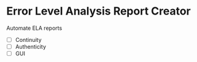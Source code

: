 # Error Level Analysis Report Creator
Automate ELA reports
- [ ] Continuity
- [ ] Authenticity
- [ ] GUI
